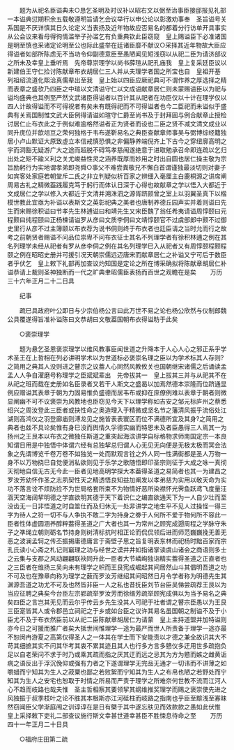 <!-- { "loadSidebar": true } -->
　　题为从祀名臣谥典未○恳乞圣明及时议补以昭右文以弼至治事臣接邸报见礼部一本谥典愆期积余五载敬遵明旨请乞会议举行以申公论以彰激劝事奉　圣旨谥号关系国是不厌详慎其日久论定义当表扬及近年物故应否易名的都着分行访单开具事实从公会议来看母得徇情滥举子孙滥乞有负重典钦此臣窃窥　皇上赐谥臣下必准诸国是明至慎也采诸定论明至公也际此盛举在廷诸臣靡不献议○采择其近年物故大臣应得谥者如部所陈虑无不当功令仰副德意臣至愚陋闻见短浅窃以从祀二臣为请济部议之所未及幸皇上垂听焉　先帝尊崇理学以尚书薛瑄从祀孔庙我　皇上复采廷臣议以新建伯王守仁捡讨陈献章布衣胡居仁三人并从夫理学者国之所宝也自　皇祖开基　列祖绍流道化熙洽真儒辈出至我　皇上始以四臣应厥祀典可不谓作养之厚选择之精而表章之盛欤乃四臣之中瑄以文清谥守仁以文成谥献章居仁则未蒙赐谥臣以为祀与谥均盛典也其例至严然文武诸臣得谥者以百计其从祀者在功臣仅以十计在理学仅以四人计故得谥而不可得祝者有矣未有既得祀而不可得谥者也今二臣祀而未谥似于盛典有关焉国制惟文武大臣例得请谥如瑄守仁爵至尚书及于封拜固与例合献章止授检讨居仁止布衣此之于例似难逾格然谥者正为贤者而设也二臣之贤不减文清文成业以同升庑位并歆俎豆之荣何独格于韦布遂靳易名之典臣查献章师事吴与弼博综经籍独居小卢山默证大原致虚立本信戒慎恐惧之非偏静养端倪齐上下古今之穿纽廓高明之宇而洞豁无疑游广大之途而超脱不碍笃孝慈闱遂绝意于进取勉承召命即连疏以乞归出处之矩不踰义利之关尤峻益性灵之涵养既厚而妙用之时出自圆也居仁操主敬为宗旨励躬行为实地谓孝弟即尧舜○事父不难尝粪敬兄不懈白首谓谨独最淡切则对妻子如宾客处家庭若朝堂斥二氏之非立判疑似析百家之辨细入毫厘主白鹿桐源之讲席阐周易古礼之精微葢践履克笃于躬行而体认日深于心得也故献章之学以悟入大都近于文成居仁之学以修入大都近于文清并溯洙泗之源胥跻颜曾之室上以羽翼圣真下以楷模世教此宜亟为补谥以表斯文之英彰祀典之美者也唐制养德丘园声实并着则谥曰先生而宋赐徐积谥曰节孝先生林逋谥曰和靖先生又宋臣魏了翁任希夷请谥周惇颐曰元程颢曰纯程颐曰正杨楝请谥罗从彦曰文质李侗曰文靖惇颐官不过虞部郎中颢不过御史里行从彦不过主簿颐以布衣荐为说书侗则终于布衣者也廷臣请之当时允而行之故考之前朝贤者赐谥不问品位崇卑不问布衣征士其名不列理学者有徐积林逋之例在其名列理学未经从祀者有罗从彦李侗之例在其名列理学巳入从祀者又有周惇颐程颢程颐之例在昭昭史册并可援引况天朝崇儒远迈唐宋而献章居仁之补谥又宁可后于数臣者乎伏乞　皇上敕下礼部再加查议灼知国是定论之所在博采确拟将陈献章胡居仁补谥恭请上裁则圣神独断而一代之旷典聿昭儒臣表扬而百世之观瞻在是矣 
　　万历三十六年正月二十二日具 

　　纪事 

　　疏巳具政府叶公即日与少宗伯杨公言曰此万世不易之论也杨公欣然与仪制郎魏公具覆遂得旨准补谥陈曰文恭胡曰文敬葢国朝布衣得谥昉于此矣 

　　○褒崇理学 

　　题为悬乞圣恩褒崇理学以维风教事臣闻世道之升降本于人心人心之邪正系乎学术圣王在上哲相在列必讲明学术以为世道标必褒崇名理之臣以为学术标其人存则?之简用之典其人没则进之瞽宗之议葢人心同然风教攸关也国朝继宋诸儒之后诵读孟孟人人争自濯磨号称理学之臣斌斌辈出　先帝拔其一　皇上拔其三并与从祀其不在从祀之班而载在史册如名臣录者又若干人斯文之盛曷以加焉然德本崇隆而位跻通显例应赠谥其表章于朝为力固易惟负盛德而居韦布或抑在庶僚例难以表章于朝者则微显阐幽不可不议褒崇为风教地也臣窃见今天下以理学称如吉安之邹元标庐州之蔡悉绍兴之周汝登此三臣者或抉性命之奥造理入于精微或坚名节之藩清风振乎流俗处江湖则高鸿仪之羽登廊庙则溥龙见之施皆表表寰区而位不满德所宜及其身?之简用之典者也兹不具论矣惟有身巳没而舆情久孚德实幽而特恩未及者臣愚得三人焉其一为扬州之王艮本以布衣之微独任斯道之重突起海滨讲学自标格物求师南国定宗一本良知谓日用是中独悟中体谓六经有总独挈总归谓人心无见无向便是无极太极而冥会法象之先谓博览千卷万卷不如独览一处而默观言铨之外人同一性满街都是圣人万物一身不以万物挠巳自觉便消私欲则见于乐学之歌随悟即印圣宗则征于大成之咏一真彻天彻地自信无古无今此一臣者见地高明学探大本葢得圣道之易简者也其一为建昌之罗汝芳幼怀作圣之志夙契性天之精透悟良知益加阐发以孝弟慈为实用以敬天命为实功不落言诠不烦防捡不为世局格套所束不为物情好恶所染襟怀光霁鱼跃鸢飞度量汪涵天空海阔挈明德之学直欲明其德于天下着识仁之编直欲通天下为一人自少壮而至没齿无一日非悟道之时自筮仕而及归休无一处非讲学之地生平不见人过操怪一得三字为待人之符一切不与人争执不敢二字为持身之劵于人何所不爱于物何所不容此一臣者性体虚圆涵养醇粹葢得圣道之广大者也其一为常州之顾宪成遡周程之学脉守朱子之凖绳立朝则砺名节持身则树清标抗时相正论而侃侃领后进而师范巍巍挽无善无恶之波澜孟轲之传丕振揭庸德庸言于斋壁子思之旨复明表东林而祀杨时黜百家而宗孔氏读小心斋之札记则竆理之功与经世之谟井井如指诸掌读虞山诸会之商语则多士之云集与支郡之风动翩翩联袂同升此一臣者大节嶙峋独诣精实葢得圣道之正直者也之三臣者在维扬三吴向未有理学之帜而王艮宪成崛起其间居然山斗其倡明吾道之功不可及也在豫章向称为理学之薮而罗汝芳继绍其间昭然日月令学者称为明德先生其渊源吾道之功尤不可及也然皆非臣一人之私也昔抚臣刘节台臣吴悌尝疏荐王艮以为当应征聘之典矣今台臣左宗郢疏举罗汝芳而徐缙芳疏举顾宪成俱以为当予易名之典矣四臣之言岂其无见而云尔乎传云乡先生没其人可祀于社者谓之瞽宗臣愚以为王艮三臣寔皆其人或令郡邑立祠祀之于乡或如台臣之议许其易名虽国朝之制谥不及于小臣尤不及于布衣然臣前以从祀二臣陈献章胡居仁为请蒙　皇上主持道盟并加特谥则亦今日之可援而推广者矣大抵世间惟理学一途为最严而世人所责备于理学一途亦最不恕闵冉游夏之高第仅得圣人之一体其在学士而下安能责以才德之兼全故识其大不苛其细摭其实不问其华考其衷不累其迹且其人也行多方言多戆仪多迂用世多疏抱负足以自老荣问不求于时乃或乘其疏而指之厌其迂而远之忌其为方为戆而嫉之雌黄诟病之语反出于浮沉俛仰或强有力者之下遂谓理学无完品无通才一切讳而不讲薄之如嚼蜡而宁知其为生人之菽粟也鄙之若败絮而宁知其为生人之布帛也陋之若野处而宁知其为生人之安宅也恕取于时情之所易而严责于理学之所难奈何世教不流而江河人心不趋而岐路也哉夫惟　圣主哲相察其要领挈其纲维推奖理学而赐之褒崇使先进之风独振于叔季枝叶之论不胜其本根斯亦江河砥柱而岐路之指南也乎臣至黭浅至寡昧然窃闻臣父学渐庭闱之训谆谆在是日有槩于其中遂忘肤见而效款款之愚如此伏惟　皇上采择敕下吏礼二部查议施行斯文幸甚世道幸甚臣不胜悚息待命之至 
　　万历四十一年正月二十日具 

　　○福府庄田第二疏 

